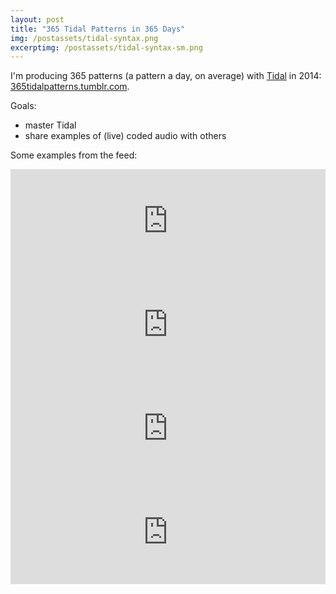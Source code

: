 ```yaml
---
layout: post
title: "365 Tidal Patterns in 365 Days"
img: /postassets/tidal-syntax.png
excerptimg: /postassets/tidal-syntax-sm.png
---
```


I'm producing 365 patterns (a pattern a day, on average) with 
<a href="http://yaxu.org/tidal">Tidal</a> in 2014:
<a href="http://365tidalpatterns.tumblr.com">365tidalpatterns.tumblr.com</a>.

Goals:

- master Tidal
- share examples of (live) coded audio with others	

Some examples from the feed:

<iframe width="100%" height="166" scrolling="no" frameborder="no" src="https://w.soundcloud.com/player/?url=https%3A//api.soundcloud.com/tracks/128327270&amp;color=ff6600"> </iframe>

<iframe width="100%" height="166" scrolling="no" frameborder="no" src="https://w.soundcloud.com/player/?url=https%3A//api.soundcloud.com/tracks/128176694&amp;color=ff6600"> </iframe>

<iframe width="100%" height="166" scrolling="no" frameborder="no" src="https://w.soundcloud.com/player/?url=https%3A//api.soundcloud.com/tracks/127152161&amp;color=ff6600"> </iframe>

<iframe width="100%" height="166" scrolling="no" frameborder="no" src="https://w.soundcloud.com/player/?url=https%3A//api.soundcloud.com/tracks/127442915&amp;color=ff6600"> </iframe>